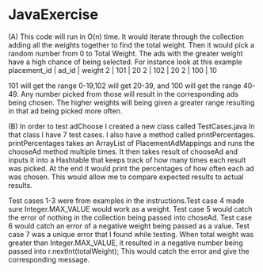 JavaExercise
============

(A)
This code will run in O(n) time. It would iterate through the collection adding all the weights together to find the total weight.
Then it would pick a random number from 0 to Total Weight. The ads with the greater weight have a high chance of being selected.
For instance look at this example
placement_id | ad_id | weight
2 | 101 | 20
2 | 102 | 20
2 | 100 | 10

101 will get the range 0-19,102 will get 20-39, and 100 will get the range 40-49.
Any number picked from those will result in the corresponding ads being chosen. The higher weights will being given a greater range resulting in that ad being picked more often.

(B) 
In order to test adChoose I created a new class called TestCases.java
In that class I have 7 test cases. I also have a method called printPercentages. 
printPercentages takes an ArrayList of PlacementAdMappings and runs the chooseAd method multiple times.
It then takes result of chooseAd and inputs it into a Hashtable that keeps track of how many times each result was picked.
At the end it would print the percentages of how often each ad was chosen.
This would allow me to compare expected results to actual results.

Test cases 1-3 were from examples in the instructions.Test case 4 made sure Integer.MAX_VALUE would work as a weight.
Test case 5 would catch the error of nothing in the collection being passed into choseAd.
Test case 6 would catch an error of a negative weight being passed as a value.
Test case 7 was a unique error that I found while testing. When total weight was greater than Integer.MAX_VALUE, it resulted in a negative number being passed into r.nextInt(totalWeight);
This would catch the error and give the corresponding message.


